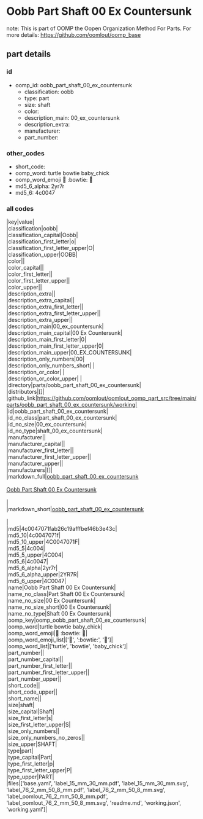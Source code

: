 # Oobb Part Shaft 00 Ex Countersunk  

note: This is part of OOMP the Oopen Organization Method For Parts. For more details: https://github.com/oomlout/oomp_base

##  part details





### id
* oomp_id: oobb_part_shaft_00_ex_countersunk
  * classification: oobb
  * type: part
  * size: shaft
  * color: 
  * description_main: 00_ex_countersunk
  * description_extra: 
  * manufacturer: 
  * part_number: 

### other_codes
* short_code: 
* oomp_word: turtle bowtie baby_chick
* oomp_word_emoji :turtle: :bowtie: :baby_chick:
* md5_6_alpha: 2yr7r
* md5_6: 4c0047

### all codes 
|key|value|  
|classification|oobb|  
|classification_capital|Oobb|  
|classification_first_letter|o|  
|classification_first_letter_upper|O|  
|classification_upper|OOBB|  
|color||  
|color_capital||  
|color_first_letter||  
|color_first_letter_upper||  
|color_upper||  
|description_extra||  
|description_extra_capital||  
|description_extra_first_letter||  
|description_extra_first_letter_upper||  
|description_extra_upper||  
|description_main|00_ex_countersunk|  
|description_main_capital|00 Ex Countersunk|  
|description_main_first_letter|0|  
|description_main_first_letter_upper|0|  
|description_main_upper|00_EX_COUNTERSUNK|  
|description_only_numbers|00|  
|description_only_numbers_short| |  
|description_or_color| |  
|description_or_color_upper| |  
|directory|parts/oobb_part_shaft_00_ex_countersunk|  
|distributors|[]|  
|github_link|https://github.com/oomlout/oomlout_oomp_part_src/tree/main/parts/oobb_part_shaft_00_ex_countersunk/working|  
|id|oobb_part_shaft_00_ex_countersunk|  
|id_no_class|part_shaft_00_ex_countersunk|  
|id_no_size|00_ex_countersunk|  
|id_no_type|shaft_00_ex_countersunk|  
|manufacturer||  
|manufacturer_capital||  
|manufacturer_first_letter||  
|manufacturer_first_letter_upper||  
|manufacturer_upper||  
|manufacturers|[]|  
|markdown_full|[oobb_part_shaft_00_ex_countersunk](https://github.com/oomlout/oomlout_oomp_part_src/tree/main/parts/oobb_part_shaft_00_ex_countersunk/working)<br>[](https://github.com/oomlout/oomlout_oomp_part_src/tree/main/parts/oobb_part_shaft_00_ex_countersunk/working)<br>[Oobb Part Shaft 00 Ex Countersunk](https://github.com/oomlout/oomlout_oomp_part_src/tree/main/parts/oobb_part_shaft_00_ex_countersunk/working)<br><br>|  
|markdown_short|[oobb_part_shaft_00_ex_countersunk](https://github.com/oomlout/oomlout_oomp_part_src/tree/main/parts/oobb_part_shaft_00_ex_countersunk/working)<br><br>|  
|md5|4c0047071fab26c19afffbef46b3e43c|  
|md5_10|4c0047071f|  
|md5_10_upper|4C0047071F|  
|md5_5|4c004|  
|md5_5_upper|4C004|  
|md5_6|4c0047|  
|md5_6_alpha|2yr7r|  
|md5_6_alpha_upper|2YR7R|  
|md5_6_upper|4C0047|  
|name|Oobb Part Shaft 00 Ex Countersunk|  
|name_no_class|Part Shaft 00 Ex Countersunk|  
|name_no_size|00 Ex Countersunk|  
|name_no_size_short|00 Ex Countersunk|  
|name_no_type|Shaft 00 Ex Countersunk|  
|oomp_key|oomp_oobb_part_shaft_00_ex_countersunk|  
|oomp_word|turtle bowtie baby_chick|  
|oomp_word_emoji|:turtle: :bowtie: :baby_chick:|  
|oomp_word_emoji_list|[':turtle:', ':bowtie:', ':baby_chick:']|  
|oomp_word_list|['turtle', 'bowtie', 'baby_chick']|  
|part_number||  
|part_number_capital||  
|part_number_first_letter||  
|part_number_first_letter_upper||  
|part_number_upper||  
|short_code||  
|short_code_upper||  
|short_name||  
|size|shaft|  
|size_capital|Shaft|  
|size_first_letter|s|  
|size_first_letter_upper|S|  
|size_only_numbers||  
|size_only_numbers_no_zeros||  
|size_upper|SHAFT|  
|type|part|  
|type_capital|Part|  
|type_first_letter|p|  
|type_first_letter_upper|P|  
|type_upper|PART|  
|files|['base.yaml', 'label_15_mm_30_mm.pdf', 'label_15_mm_30_mm.svg', 'label_76_2_mm_50_8_mm.pdf', 'label_76_2_mm_50_8_mm.svg', 'label_oomlout_76_2_mm_50_8_mm.pdf', 'label_oomlout_76_2_mm_50_8_mm.svg', 'readme.md', 'working.json', 'working.yaml']|  
